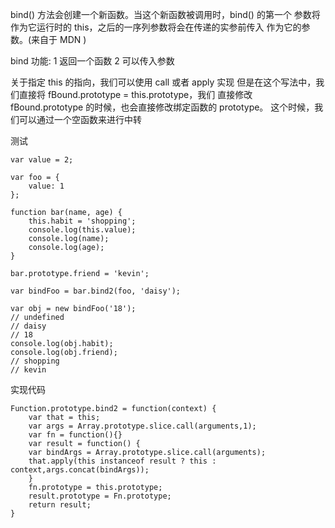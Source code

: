 bind() 方法会创建一个新函数。当这个新函数被调用时，bind() 的第一个
参数将作为它运行时的 this，之后的一序列参数将会在传递的实参前传入
作为它的参数。(来自于 MDN )

bind 功能:
1 返回一个函数
2 可以传入参数

关于指定 this 的指向，我们可以使用 call 或者 apply 实现
但是在这个写法中，我们直接将 fBound.prototype = this.prototype，我们
直接修改 fBound.prototype 的时候，也会直接修改绑定函数的 prototype。
这个时候，我们可以通过一个空函数来进行中转

测试
~~~
var value = 2;

var foo = {
    value: 1
};

function bar(name, age) {
    this.habit = 'shopping';
    console.log(this.value);
    console.log(name);
    console.log(age);
}

bar.prototype.friend = 'kevin';

var bindFoo = bar.bind2(foo, 'daisy');

var obj = new bindFoo('18');
// undefined
// daisy
// 18
console.log(obj.habit);
console.log(obj.friend);
// shopping
// kevin
~~~
实现代码
~~~
Function.prototype.bind2 = function(context) {
	var that = this;
	var args = Array.prototype.slice.call(arguments,1);
	var fn = function(){}
	var result = function() {
	var bindArgs = Array.prototype.slice.call(arguments);
	that.apply(this instanceof result ? this : context,args.concat(bindArgs));
    }
	fn.prototype = this.prototype;
	result.prototype = Fn.prototype;
	return result;
}

~~~